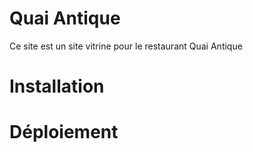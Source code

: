 # Quai Antique
Ce site est un site vitrine pour le restaurant Quai Antique

# Installation

# Déploiement

